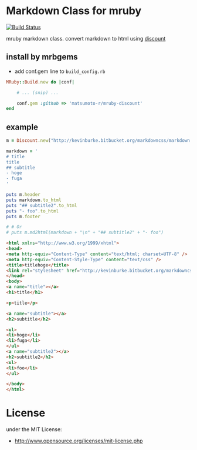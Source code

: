 # Markdown Class for mruby

[![Build Status](https://travis-ci.org/matsumoto-r/mruby-discount.svg?branch=master)](https://travis-ci.org/matsumoto-r/mruby-discount)

mruby markdown class. convert markdown to html using [discount](https://github.com/Orc/discount)

## install by mrbgems
 - add conf.gem line to `build_config.rb`
```ruby
MRuby::Build.new do |conf|

    # ... (snip) ...

    conf.gem :github => 'matsumoto-r/mruby-discount'
end
```

## example

```ruby
m = Discount.new("http://kevinburke.bitbucket.org/markdowncss/markdown.css", "titlehoge")

markdown = '
# title
title
## subtitle
- hoge
- fuga
'

puts m.header
puts markdown.to_html
puts "## subtitle2".to_html
puts "- foo".to_html
puts m.footer

# # Or
# puts m.md2html(markdown + "\n" + "## subtitle2" + "- foo")
```


 ```html
<html xmlns="http://www.w3.org/1999/xhtml">
<head>
<meta http-equiv="Content-Type" content="text/html; charset=UTF-8" />
<meta http-equiv="Content-Style-Type" content="text/css" />
<title>titlehoge</title>
<link rel="stylesheet" href="http://kevinburke.bitbucket.org/markdowncss/markdown.css" type="text/css" />
</head>
<body>
<a name="title"></a>
<h1>title</h1>

<p>title</p>

<a name="subtitle"></a>
<h2>subtitle</h2>

<ul>
<li>hoge</li>
<li>fuga</li>
</ul>
<a name="subtitle2"></a>
<h2>subtitle2</h2>
<ul>
<li>foo</li>
</ul>

</body>
</html>
 ```

# License
under the MIT License:

* http://www.opensource.org/licenses/mit-license.php


